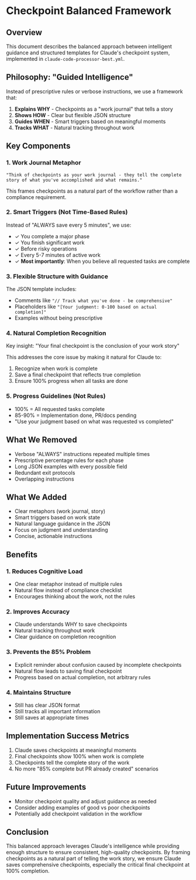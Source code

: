 # Checkpoint Balanced Framework

## Overview
This document describes the balanced approach between intelligent guidance and structured templates for Claude's checkpoint system, implemented in `claude-code-processor-best.yml`.

## Philosophy: "Guided Intelligence"
Instead of prescriptive rules or verbose instructions, we use a framework that:
1. **Explains WHY** - Checkpoints as a "work journal" that tells a story
2. **Shows HOW** - Clear but flexible JSON structure
3. **Guides WHEN** - Smart triggers based on meaningful moments
4. **Tracks WHAT** - Natural tracking throughout work

## Key Components

### 1. Work Journal Metaphor
```
"Think of checkpoints as your work journal - they tell the complete story of what you've accomplished and what remains."
```
This frames checkpoints as a natural part of the workflow rather than a compliance requirement.

### 2. Smart Triggers (Not Time-Based Rules)
Instead of "ALWAYS save every 5 minutes", we use:
- ✓ You complete a major phase
- ✓ You finish significant work
- ✓ Before risky operations
- ✓ Every 5-7 minutes of active work
- ✓ **Most importantly**: When you believe all requested tasks are complete

### 3. Flexible Structure with Guidance
The JSON template includes:
- Comments like `"// Track what you've done - be comprehensive"`
- Placeholders like `"[Your judgment: 0-100 based on actual completion]"`
- Examples without being prescriptive

### 4. Natural Completion Recognition
Key insight: "Your final checkpoint is the conclusion of your work story"

This addresses the core issue by making it natural for Claude to:
1. Recognize when work is complete
2. Save a final checkpoint that reflects true completion
3. Ensure 100% progress when all tasks are done

### 5. Progress Guidelines (Not Rules)
- 100% = All requested tasks complete
- 85-90% = Implementation done, PR/docs pending
- "Use your judgment based on what was requested vs completed"

## What We Removed
- Verbose "ALWAYS" instructions repeated multiple times
- Prescriptive percentage rules for each phase
- Long JSON examples with every possible field
- Redundant exit protocols
- Overlapping instructions

## What We Added
- Clear metaphors (work journal, story)
- Smart triggers based on work state
- Natural language guidance in the JSON
- Focus on judgment and understanding
- Concise, actionable instructions

## Benefits

### 1. Reduces Cognitive Load
- One clear metaphor instead of multiple rules
- Natural flow instead of compliance checklist
- Encourages thinking about the work, not the rules

### 2. Improves Accuracy
- Claude understands WHY to save checkpoints
- Natural tracking throughout work
- Clear guidance on completion recognition

### 3. Prevents the 85% Problem
- Explicit reminder about confusion caused by incomplete checkpoints
- Natural flow leads to saving final checkpoint
- Progress based on actual completion, not arbitrary rules

### 4. Maintains Structure
- Still has clear JSON format
- Still tracks all important information
- Still saves at appropriate times

## Implementation Success Metrics
1. Claude saves checkpoints at meaningful moments
2. Final checkpoints show 100% when work is complete
3. Checkpoints tell the complete story of the work
4. No more "85% complete but PR already created" scenarios

## Future Improvements
- Monitor checkpoint quality and adjust guidance as needed
- Consider adding examples of good vs poor checkpoints
- Potentially add checkpoint validation in the workflow

## Conclusion
This balanced approach leverages Claude's intelligence while providing enough structure to ensure consistent, high-quality checkpoints. By framing checkpoints as a natural part of telling the work story, we ensure Claude saves comprehensive checkpoints, especially the critical final checkpoint at 100% completion.